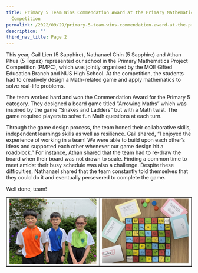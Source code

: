 ```yaml
---
title: Primary 5 Team Wins Commendation Award at the Primary Mathematics Project
  Competition
permalink: /2022/09/29/primary-5-team-wins-commendation-award-at-the-primary-mathematics-project-competition/
description: ""
third_nav_title: Page 2
---
```

<p>This year, Gail Lien (5 Sapphire), Nathanael Chin (5 Sapphire) and Athan Phua (5 Topaz) represented our school in the Primary Mathematics Project Competition (PMPC), which was jointly organised by the MOE Gifted Education Branch and NUS High School. At the competition, the students had to creatively design a Math-related game and apply mathematics to solve real-life problems.</p>
<p>The team worked hard and won the Commendation Award for the Primary 5 category. They designed a board game titled &ldquo;Arrowing Maths&rdquo; which was inspired by the game &ldquo;Snakes and Ladders&rdquo; but with a Math twist. The game required players to solve fun Math questions at each turn.</p>
<p>Through the game design process, the team honed their collaborative skills, independent learnings skills as well as resilience. Gail shared, &ldquo;I enjoyed the experience of working in a team! We were able to build upon each other&rsquo;s ideas and supported each other whenever our game design hit a roadblock.&rdquo; For instance, Athan shared that the team had to re-draw the board when their board was not drawn to scale. Finding a common time to meet amidst their busy schedule was also a challenge. Despite these difficulties, Nathanael shared that the team constantly told themselves that they could do it and eventually persevered to complete the game.</p>
<p>Well done, team!</p>
<table style="border-collapse: collapse; width: 100%;" border="1">
<tbody>
<tr>
<td style="width: 50%;"><img src="/images/p5c1.jpg"></td>
<td style="width: 50%;"><img src="/images/p5c2.jpg"></td>
</tr>
</tbody>
</table>